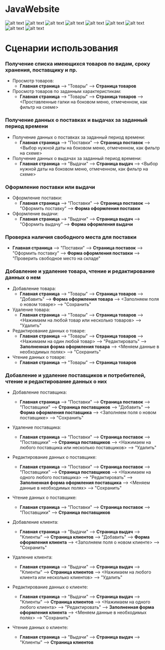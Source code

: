 # JavaWebsite

![alt text](https://sun9-23.userapi.com/impg/UnScEP_8iHZAr7o7HhyQp0UqY7_G38iWmao06w/elexGxEdWtE.jpg?size=1611x904&quality=96&sign=a8adf9386ca7ac0d56cbbee5cb0770b7&type=album)
![alt text](https://sun9-61.userapi.com/impg/f_d6F9ZWPg143lnkK6kYGjER6JLysJEfYIeF1g/AJAmQU8zs0g.jpg?size=1609x897&quality=96&sign=0549166f4aa974b3600aec470c9ea2e4&type=album)
![alt text](https://sun9-70.userapi.com/impg/iSG9Sg7-HogzHULue7aFboZefMZlJ-dISOI0Ew/dofZG_6s1e4.jpg?size=1606x898&quality=96&sign=aee8f5318e884b24a46a1a4556d7f83d&type=album)
![alt text](https://sun9-4.userapi.com/impg/DZQjB-qVT-Y4FPDhDIxyjWZHBnSHBanHyMcuvA/GNj3m64UXt0.jpg?size=1607x895&quality=96&sign=bed8a16d43f477b124720539ffb40c85&type=album)
![alt text](https://sun9-30.userapi.com/impg/rUZxBGL87O7Pgh7vRBWDS7HvyHKE6QxdJwLmPg/DnSMyY_l4QM.jpg?size=1606x893&quality=96&sign=431c3218974e79e9ca86df46e2764a0a&type=album)
![alt text](https://sun9-19.userapi.com/impg/7Y_ZVEJ_lnnPyIQc7ZLqsodcmc35tcNZYEmc9A/DR0kZnGe2UM.jpg?size=1608x894&quality=96&sign=aeaba18b9575e4019504e20599b03dc6&type=album)
![alt text](https://sun9-6.userapi.com/impg/lg1sZv487KBTjOIiuUXpKccFYidPuv5muWjFBg/Jubeq668lzc.jpg?size=1607x891&quality=96&sign=3096ed80da8b897469c84ed59eb74251&type=album)
![alt text](https://sun9-2.userapi.com/impg/_xqysE5yFgqQjYFPboH3XKgxpx9qaTVwB8VEMA/DxQb-HUEHhQ.jpg?size=1607x898&quality=96&sign=17f1987b5c625439a6f4d429207999a1&type=album)
![alt text](https://sun9-2.userapi.com/impg/uTBZKt4IrcnFDihd9zYSoGrhWMncm-felkRuiQ/S9ITwX2xbe4.jpg?size=1608x898&quality=96&sign=98145b9d420cf8c067f5680b99b33983&type=album)

# Сценарии использования
### Получение списка имеющихся товаров по видам, сроку хранения, поставщику и пр. 
+ Просмотр товаров:
  + **Главная страница** --> "Товары" --> **Страница товаров**
+ Просмотр товаров по заданным характеристикам:
  + **Главная страница** --> "Товары" --> **Страница товаров** --> <Проставленные галки на боковом меню, отмеченном, как фильтр на схеме>
### Получение данных о поставках и выдачах за заданный период времени
+ Получение данных о поставках за заданный период времени:
  + **Главная страница** --> "Поставки" --> **Страница поставок** --> <Выбор нужной даты на боковом меню, отмеченном, как фильтр на схеме>
+ Получение данных о выдачах за заданный период времени:
  + **Главная страница** --> "Выдачи" --> **Страница выдач** --> <Выбор нужной даты на боковом меню, отмеченном, как фильтр на схеме>
### Оформление поставки или выдачи
+ Оформление поставки:
  +  **Главная страница** --> "Поставки" --> **Страница поставок** --> "Оформить поставку" --> **Форма оформления поставки**
+ Оформление выдачи:
  +  **Главная страница** --> "Выдачи" --> **Страница выдач** --> "Оформить выдачу" --> **Форма оформления выдачи**
### Проверка наличия свободного места для поставки
  + **Главная страница** --> "Поставки" --> **Страница поставок** --> "Оформить поставку" --> **Форма оформления поставки** --> "Проверить свободное место на складе"
### Добавление и удаление товара, чтение и редактирование данных о нем
+ Добавление товара:
  + **Главная страница** --> "Товары" --> **Страница товаров** --> "Добавить" --> **Форма оформления товара** --> <Заполняем поля о новом товаре> --> "Сохранить"
+ Удаление товара:
  + **Главная страница** --> "Товары" --> **Страница товаров** --> <Нажимаем на любой товар или несколько товаров> --> "Удалить"
+ Редактирование данных о товаре:
  + **Главная страница** --> "Товары" --> **Страница товаров** --> <Нажимаем на один любой товар> --> "Редактировать" --> **Заполненная форма оформления товара** --> <Меняем данные в необходимых полях> --> "Сохранить"
+ Чтение данных о товаре:
  + **Главная страница** --> "Товары" --> **Страница товаров**
### Добавление и удаление поставщиков и потребителей, чтение и редактирование данных о них
+ Добавление поставщика:
  + **Главная страница** --> "Поставки" --> **Страница поставок** --> "Поставщики" --> **Страница поставщиков** --> "Добавить" --> **Форма оформления поставщика** --> <Заполняем поля о новом поставщике> --> "Сохранить"
+ Удаление поставщика:
  + **Главная страница** --> "Поставки" --> **Страница поставок** --> "Поставщики" --> **Страница поставщиков** --> <Нажимаем на любого поставщика или несколько поставщиков> --> "Удалить"
+ Редактирование данных о поставщике:
  + **Главная страница** --> "Поставки" --> **Страница поставок** --> "Поставщики" --> **Страница поставщиков** --> <Нажимаем на одного любого поставщика> --> "Редактировать" --> **Заполненная форма оформления поставщика** --> <Меняем данные в необходимых полях> --> "Сохранить"
+ Чтение данных о поставщике:
  + **Главная страница** --> "Поставки" --> **Страница поставок** --> "Поставщики" --> **Страница поставщиков**

+ Добавление клиента:
  + **Главная страница** --> "Выдачи" --> **Страница выдач** --> "Клиенты" --> **Страница клиентов** --> "Добавить" --> **Форма оформления клиента** --> <Заполняем поля о новом клиенте> --> "Сохранить"
+ Удаление клиента:
  + **Главная страница** --> "Выдачи" --> **Страница выдач** --> "Клиенты" --> **Страница клиентов** --> <Нажимаем на любого клиента или несколько клиентов> --> "Удалить"
+ Редактирование данных о клиенте:
  + **Главная страница** --> "Выдачи" --> **Страница выдач** --> "Клиенты" --> **Страница клиентов** --> <Нажимаем на одного любого клиента> --> "Редактировать" --> **Заполненная форма оформления клиента** --> <Меняем данные в необходимых полях> --> "Сохранить"
+ Чтение данных о клиенте:
  + **Главная страница** --> "Выдачи" --> **Страница выдач** --> "Клиенты" --> **Страница клиентов**
